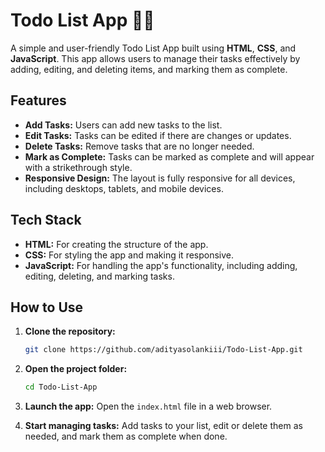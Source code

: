 # Todo List App 📝✅

A simple and user-friendly Todo List App built using **HTML**, **CSS**, and **JavaScript**. This app allows users to manage their tasks effectively by adding, editing, and deleting items, and marking them as complete.

## Features

- **Add Tasks:** Users can add new tasks to the list.
- **Edit Tasks:** Tasks can be edited if there are changes or updates.
- **Delete Tasks:** Remove tasks that are no longer needed.
- **Mark as Complete:** Tasks can be marked as complete and will appear with a strikethrough style.
- **Responsive Design:** The layout is fully responsive for all devices, including desktops, tablets, and mobile devices.

## Tech Stack

- **HTML:** For creating the structure of the app.
- **CSS:** For styling the app and making it responsive.
- **JavaScript:** For handling the app's functionality, including adding, editing, deleting, and marking tasks.

## How to Use

1. **Clone the repository:**

   ```bash
   git clone https://github.com/adityasolankiii/Todo-List-App.git
   ```

2. **Open the project folder:**

   ```bash
   cd Todo-List-App
   ```

3. **Launch the app:** Open the `index.html` file in a web browser.

4. **Start managing tasks:** Add tasks to your list, edit or delete them as needed, and mark them as complete when done.
